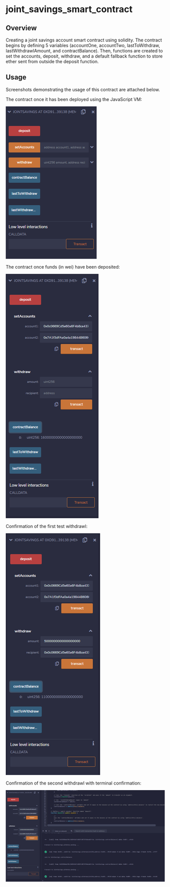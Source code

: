 # joint_savings_smart_contract
## Overview
Creating a joint savings account smart contract using solidity. The contract begins by defining 5 variables (accountOne, accountTwo, lastToWithdraw, lastWithdrawlAmount, and contractBalance). Then, functions are created to set the accounts, deposit, withdraw, and a default fallback function to store ether sent from outside the deposit function. 
## Usage
Screenshots demonstrating the usage of this contract are attached below.

The contract once it has been deployed using the JavaScript VM:

![contract deployment](https://github.com/billysco/joint_savings_smart_contract/blob/main/Screenshots/Capture.PNG)

The contract once funds (in wei) have been deposited:

![contract with funds](https://github.com/billysco/joint_savings_smart_contract/blob/main/Screenshots/deposits_recieved.PNG)

Confirmation of the first test withdrawl:

![Test withdrawl](https://github.com/billysco/joint_savings_smart_contract/blob/main/Screenshots/withdrawl.PNG)

Confirmation of the second withdrawl with terminal confirmation:

![Test withdrawl 2](https://github.com/billysco/joint_savings_smart_contract/blob/main/Screenshots/second_withdrawal.PNG)
